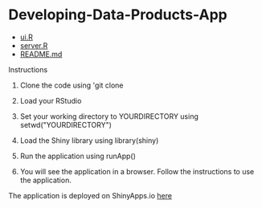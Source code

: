 Developing-Data-Products-App
===================================

- [ui.R](https://github.com/ahmedmahmoudw/Data-Products-/blob/master/ui.R)
- [server.R](https://github.com/ahmedmahmoudw/Data-Products-/blob/master/server.R)
- [README.md](https://github.com/ahmedmahmoudw/Data-Products-/blob/master/README.md)

Instructions

1. Clone the code using 'git clone 

2. Load your RStudio

3. Set your working directory to YOURDIRECTORY using setwd("YOURDIRECTORY")

4. Load the Shiny library using library(shiny)

5. Run the application using runApp()

6. You will see the application in a browser. Follow the instructions to use the application.


The application is deployed on ShinyApps.io [here](https://ahmedmahmoudw.shinyapps.io/DataProducts-APP)
